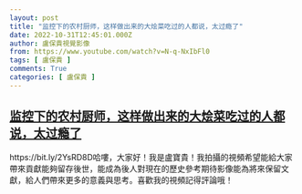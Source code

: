 ```yaml
---
layout: post
title: "监控下的农村厨师，这样做出来的大烩菜吃过的人都说，太过瘾了"
date: 2022-10-31T12:45:01.000Z
author: 盧保貴視覺影像
from: https://www.youtube.com/watch?v=N-q-NxIbFl0
tags: [ 盧保貴 ]
comments: True
categories: [ 盧保貴 ]
---
```

<!--1667220301000-->
[监控下的农村厨师，这样做出来的大烩菜吃过的人都说，太过瘾了](https://www.youtube.com/watch?v=N-q-NxIbFl0)
------

<div>
https://bit.ly/2YsRD8D哈嘍，大家好！我是盧寶貴！我拍攝的視頻希望能給大家帶來貢獻能夠留存後世，能成為後人對現在的歷史參考期待影像能為將來保留文獻，給人們帶來更多的意義與思考。喜歡我的視頻記得評論哦！
</div>
